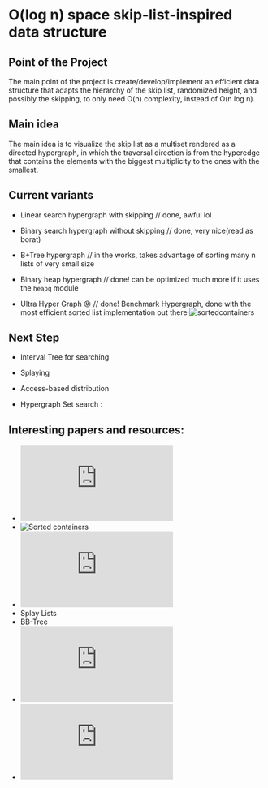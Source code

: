 # O(log n) space skip-list-inspired data structure

## Point of the Project

The main point of the project is create/develop/implement an efficient data structure that adapts the hierarchy of the skip list, randomized height, and possibly the skipping, to only need O(n) complexity, instead of O(n log n).

## Main idea

The main idea is to visualize the skip list as a multiset rendered as a directed hypergraph, in which the traversal direction is from the hyperedge that contains the elements with the biggest multiplicity to the ones with the smallest.

## Current variants

* Linear search hypergraph with skipping // done, awful lol

* Binary search hypergraph without skipping // done, very nice(read as borat)

* B+Tree hypergraph // in the works, takes advantage of sorting many n lists of very small size

* Binary heap hypergraph // done! can be optimized much more if it uses the `heapq` module

* Ultra Hyper Graph 😡 // done! Benchmark Hypergraph, done with the most efficient sorted list implementation out there ![sortedcontainers](http://www.grantjenks.com/docs/sortedcontainers/)

## Next Step

* Interval Tree for searching

* Splaying

* Access-based distribution

* Hypergraph Set search : 

## Interesting papers and resources:

* ![Hypergraph coverage with ant colony optimization](https://blizzard.cs.uwaterloo.ca/~apat/projects/ACO-Hypergraph.pdf?fbclid=IwAR2VaxtnG11zyXvQsfvs5GmV_a7PwHPjvd86S2TorQJVyAf5JPdi8bHd3tY)
* ![Sorted containers](http://www.grantjenks.com/docs/sortedcontainers/)
* ![Higher-Dimensional models of networks](https://arxiv.org/pdf/0909.4314v1.pdf)
* Splay Lists
* BB-Tree
* ![The hypergraph bible](http://compalg.inf.elte.hu/~tony/Oktatas/Algoritmusok-hatekonysaga/Berge-hypergraphs.pdf)
* ![B-Skip-List](https://arxiv.org/pdf/1005.0662.pdf)